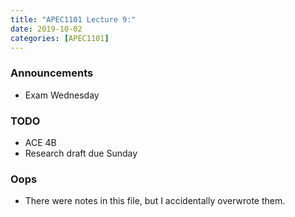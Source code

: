 ```yaml
---
title: "APEC1101 Lecture 9:"
date: 2019-10-02
categories: [APEC1101]
---
```


### Announcements

- Exam Wednesday

### TODO

- ACE 4B
- Research draft due Sunday

### Oops

- There were notes in this file, but I accidentally overwrote them.
